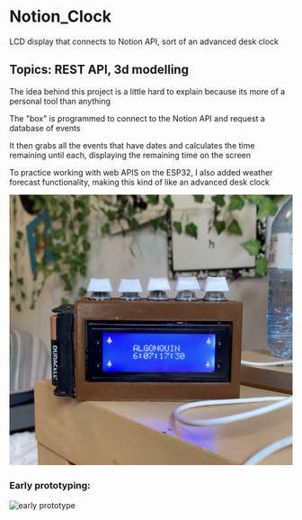 # Notion_Clock
 LCD display that connects to Notion API, sort of an advanced desk clock
## Topics: REST API, 3d modelling

The idea behind this project is a little hard to explain because its more of a personal tool than anything

The "box" is programmed to connect to the Notion API and request a database of events

It then grabs all the events that have dates and calculates the time remaining until each, displaying the remaining time on the screen

To practice working with web APIS on the ESP32, I also added weather forecast functionality, making this kind of like an advanced desk clock

![Functioning Demo](photos/IMG_1012.jpg)
### Early prototyping:
![early prototype](photos/IMG_9258.png)
